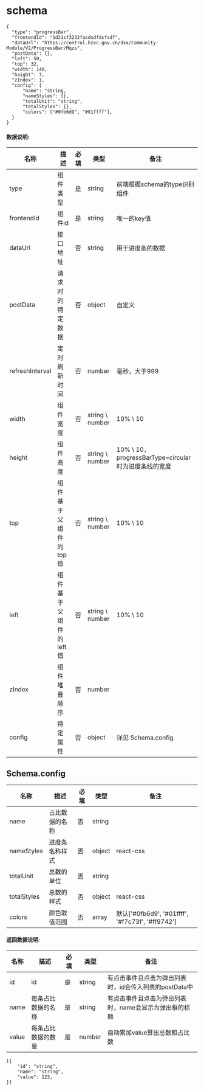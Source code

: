 # schema
```
{
  "type": "progressBar",
  "frontendId": "1d21sf3232fasdsdfdsfsdf",
  "dataUrl": "https://control.hzxc.gov.cn/dxx/Community-Module/V2/ProgressBar/Mqzs",
  "postData": {},
  "left": 50,
  "top": 32,
  "width": 140,
  "height": 7,
  "zIndex": 1,
  "config": {
      "name": "string,
      "nameStyles": {},
      "totalUnit": "string",
      "totalStyles": {},
      "colors": ["#0fb6d9", "#01ffff"],
  }
}
```

#### 数据说明:

| 名称 | 描述 | 必填 | 类型 | 备注 |
|--|--|--|--|--|
| type | 组件类型 | 是 | string | 前端根据schema的type识别组件 |
| frontendId | 组件id | 是 | string | 唯一的key值 |
| dataUrl | 接口地址 | 否 | string | 用于进度条的数据 |
| postData | 请求时的特定数据 | 否 | object | 自定义 |
| refreshInterval | 定时刷新时间 | 否 | number | 毫秒，大于999 |
| width | 组件宽度 | 否 | string \ number | 10% \ 10 |
| height | 组件高度 | 否 | string \ number | 10% \ 10，progressBarType=circular时为进度条线的宽度 |
| top | 组件基于父组件的top值 | 否 | string \ number | 10% \ 10 |
| left | 组件基于父组件的left值 | 否 | string \ number | 10% \ 10 |
| zIndex | 组件堆叠顺序 | 否 | number |  |
| config | 特定属性 | 否 | object | 详见 Schema.config |

## Schema.config
| 名称 | 描述 | 必填 | 类型 | 备注 |
|--|--|--|--| -- |
| name | 占比数据的名称 | 否| string |  |
| nameStyles | 进度条名称样式 | 否 | object | react-css |
| totalUnit | 总数的单位 | 否 | string |  |
| totalStyles | 总数的样式 | 否 | object | react-css |
| colors | 颜色取值范围 | 否 | array | 默认['#0fb6d9', '#01ffff', '#f7c73f', '#ff9742'] |

#### 返回数据说明:

| 名称 | 描述 | 必填 | 类型 | 备注 |
|--|--|--|--|--|
| id | id | 是 | string | 有点击事件且点击为弹出列表时，id会传入列表的postData中 |
| name | 每条占比数据的名称 | 是 | string | 有点击事件且点击为弹出列表时，name会显示为弹出框的标题 |
| value | 每条占比数据的数量 | 是 | number | 自动累加value算出总数和占比数 |
```
[{
    "id": "string",
    "name": "string",
    "value": 123,
}]
```
